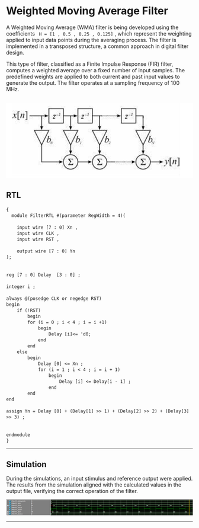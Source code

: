 # Weighted Moving Average Filter
A Weighted Moving Average (WMA) filter is being developed using the coefficients ` H = [1 , 0.5 , 0.25 , 0.125]` , which represent the weighting applied to input data points during the averaging process. The filter is implemented in a transposed structure, a common approach in digital filter design.

This type of filter, classified as a Finite Impulse Response (FIR) filter, computes a weighted average over a fixed number of input samples. The predefined weights are applied to both current and past input values to generate the output. The filter operates at a sampling frequency of 100 MHz.

![Alt text](./Images/WF.PNG)
---
## RTL

```
{
  module FilterRTL #(parameter RegWidth = 4)(
	
	input wire [7 : 0] Xn ,
	input wire CLK ,
	input wire RST ,
	
	output wire [7 : 0] Yn
);


reg [7 : 0] Delay  [3 : 0] ;

integer i ; 

always @(posedge CLK or negedge RST)
begin
	if (!RST)
		begin
		for (i = 0 ; i < 4 ; i = i +1)
			begin
				Delay [i]<= 'd0;
			end
		end
	else
		begin
			Delay [0] <= Xn ;
			for (i = 1 ; i < 4 ; i = i + 1)
				begin
					Delay [i] <= Delay[i - 1] ;
				end
		end
end

assign Yn = Delay [0] + (Delay[1] >> 1) + (Delay[2] >> 2) + (Delay[3] >> 3) ;


endmodule 
}
```

---

## Simulation 

During the simulations, an input stimulus and reference output were applied. The results from the simulation aligned with the calculated values in the output file, verifying the correct operation of the filter.

![Alt text](./Images/Wave.PNG)

---
